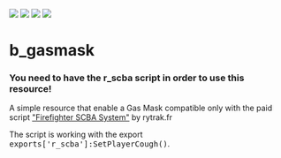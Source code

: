 <img src="https://img.shields.io/badge/-Lua-2C2D72?style=flat&logo=lua&logoColor=white"/> <img src="https://img.shields.io/badge/-FiveM-F40552?style=flat&logo=fivem&logoColor=white"/> <img src="https://img.shields.io/github/downloads/boghilife/b_gasmask/total"/>  <img src="https://img.shields.io/endpoint?url=https%3A%2F%2Fhits.dwyl.com%2Fboghilife%2Fb_gasmask.json&label=Visits&color=red"/>

# b_gasmask
### You need to have the r_scba script in order to use this resource!
A simple resource that enable a Gas Mask compatible only with the paid script ["Firefighter SCBA System"](https://docs.rytrak.fr/scripts/firefighter-scba-system) by rytrak.fr

The script is working with the export <kbd>exports['r_scba']:SetPlayerCough()</kbd>.



